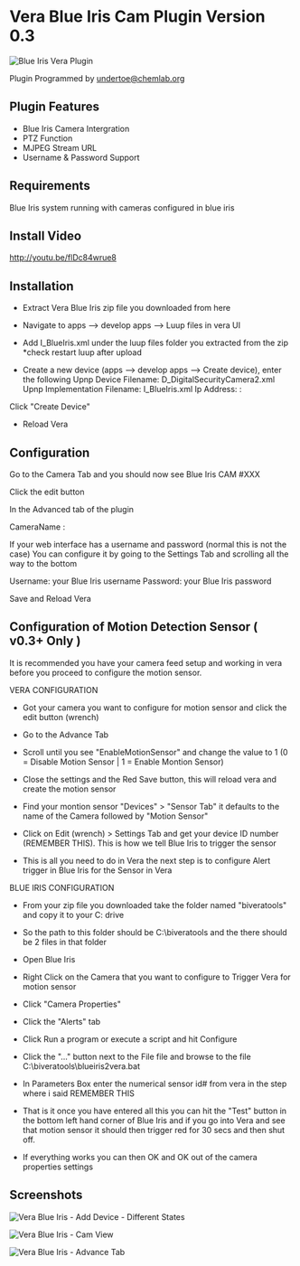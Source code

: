Vera Blue Iris Cam Plugin Version 0.3
===========
![Blue Iris Vera Plugin](https://dl.dropboxusercontent.com/u/617004/BlueIris/Vera-Blue-Iris_LG.png "Blue Iris Vera Plugin")

Plugin Programmed by undertoe@chemlab.org


Plugin Features
-----------

- Blue Iris Camera Intergration
- PTZ Function
- MJPEG Stream URL
- Username & Password Support

Requirements
-----------

Blue Iris system running with cameras configured in blue iris

Install Video
-----------

http://youtu.be/flDc84wrue8

Installation
-----------

- Extract Vera Blue Iris zip file you downloaded from here 

- Navigate to apps --> develop apps --> Luup files in vera UI

- Add I_BlueIris.xml under the luup files folder you extracted from the zip *check restart luup after upload

- Create a new device (apps --> develop apps --> Create device), enter the following
Upnp Device Filename: D_DigitalSecurityCamera2.xml
Upnp Implementation Filename: I_BlueIris.xml
Ip Address: <IP ADDRESS OF BLUE IRIS server>:<Port>

Click "Create Device"

- Reload Vera


Configuration
-----------

Go to the Camera Tab and you should now see
Blue Iris CAM #XXX

Click the edit button

In the Advanced tab of the plugin

CameraName : <Enter the Camera Short Name from Blue Iris Config>

If your web interface has a username and password (normal this is not the case)
You can configure it by going to the Settings Tab and scrolling all the way to the bottom

Username: your Blue Iris username
Password: your Blue Iris password

Save and Reload Vera


Configuration of Motion Detection Sensor ( v0.3+ Only )
-----------

It is recommended you have your camera feed setup and working in vera before you proceed to configure
the motion sensor.

VERA CONFIGURATION

- Got your camera you want to configure for motion sensor and click the edit button (wrench)

- Go to the Advance Tab

- Scroll until you see "EnableMotionSensor" and change the value to 1
	(0 = Disable Motion Sensor | 1 = Enable Montion Sensor)

- Close the settings and the Red Save button, this will reload vera and create the motion sensor

- Find your montion sensor "Devices" > "Sensor Tab" it defaults to the name of the Camera followed by "Motion Sensor"

- Click on Edit (wrench) > Settings Tab and get your device ID number (REMEMBER THIS). This is how we tell Blue Iris to trigger the sensor

- This is all you need to do in Vera the next step is to configure Alert trigger in Blue Iris for the Sensor in Vera

BLUE IRIS CONFIGURATION

- From your zip file you downloaded take the folder named "biveratools" and copy it to your C: drive

- So the path to this folder should be C:\biveratools and the there should be 2 files in that folder

- Open Blue Iris

- Right Click on the Camera that you want to configure to Trigger Vera for motion sensor

- Click "Camera Properties"

- Click the "Alerts" tab

- Click Run a program or execute a script and hit Configure

- Click the "..." button next to the File file and browse to the file C:\biveratools\blueiris2vera.bat

- In Parameters Box enter the numerical sensor id# from vera in the step where i said REMEMBER THIS

- That is it once you have entered all this you can hit the "Test" button in the bottom left hand corner of Blue Iris
and if you go into Vera and see that motion sensor it should then trigger red for 30 secs and then shut off.

- If everything works you can then OK and OK out of the camera properties settings


Screenshots
-----------

![Vera Blue Iris - Add Device - Different States](https://dl.dropboxusercontent.com/u/617004/BlueIris/Add-Device.jpg "Vera Blue Iris - Add Device")

![Vera Blue Iris - Cam View](https://dl.dropboxusercontent.com/u/617004/BlueIris/Cam-View.jpg "Vera Blue Iris - Cam View")

![Vera Blue Iris - Advance Tab](https://dl.dropboxusercontent.com/u/617004/BlueIris/Advance.jpg "Vera Blue Iris - Advance Tab")
